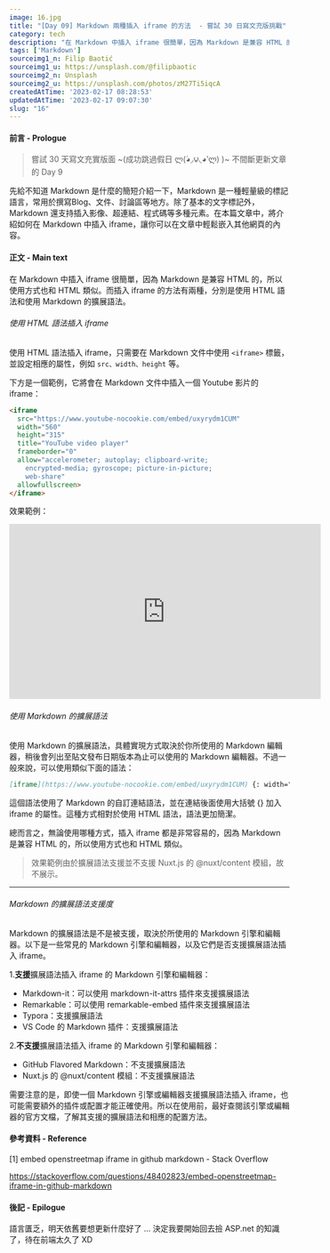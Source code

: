 ```yaml
---
image: 16.jpg
title: "[Day 09] Markdown 兩種插入 iframe 的方法  - 嘗試 30 日寫文充版挑戰"
category: tech
description: "在 Markdown 中插入 iframe 很簡單，因為 Markdown 是兼容 HTML 的，所以使用方式也和 HTML 類似。而插入 iframe 的方法有兩種，分別是使用 HTML 語法和使用 Markdown 的擴展語法。"
tags: ['Markdown']
sourceimg1_n: Filip Baotić
sourceimg1_u: https://unsplash.com/@filipbaotic
sourceimg2_n: Unsplash
sourceimg2_u: https://unsplash.com/photos/zM27Ti5iqcA
createdAtTime: '2023-02-17 08:28:53'
updatedAtTime: '2023-02-17 09:07:30'
slug: "16"
---
```


#### 前言 - Prologue

> 嘗試 30 天寫文充實版面 ~(成功跳過假日 ლ(́◕◞౪◟◕‵ლ) )~ 不間斷更新文章的 Day 9

先給不知道 Markdown 是什麼的簡短介紹一下，Markdown 是一種輕量級的標記語言，常用於撰寫Blog、文件、討論區等地方。除了基本的文字標記外，Markdown 還支持插入影像、超連結、程式碼等多種元素。在本篇文章中，將介紹如何在 Markdown 中插入 iframe，讓你可以在文章中輕鬆嵌入其他網頁的內容。

#### 正文 - Main text

在 Markdown 中插入 iframe 很簡單，因為 Markdown 是兼容 HTML 的，所以使用方式也和 HTML 類似。而插入 iframe 的方法有兩種，分別是使用 HTML 語法和使用 Markdown 的擴展語法。

###### 使用 HTML 語法插入 iframe

使用 HTML 語法插入 iframe，只需要在 Markdown 文件中使用 `<iframe>` 標籤，並設定相應的屬性，例如 `src、width、height` 等。

下方是一個範例，它將會在 Markdown 文件中插入一個 Youtube 影片的 iframe：

```html
<iframe 
  src="https://www.youtube-nocookie.com/embed/uxyrydm1CUM"
  width="560"
  height="315"
  title="YouTube video player"
  frameborder="0"
  allow="accelerometer; autoplay; clipboard-write;
    encrypted-media; gyroscope; picture-in-picture;
    web-share"
  allowfullscreen>
</iframe>
```

效果範例：

<iframe src="https://www.youtube-nocookie.com/embed/uxyrydm1CUM" width="560" height="315" title="YouTube video player" frameborder="0" allow="accelerometer; autoplay; clipboard-write; encrypted-media; gyroscope; picture-in-picture; web-share" allowfullscreen>
</iframe>

<br />

###### 使用 Markdown 的擴展語法

使用 Markdown 的擴展語法，具體實現方式取決於你所使用的 Markdown 編輯器，稍後會列出至貼文發布日期版本為止可以使用的 Markdown 編輯器。不過一般來說，可以使用類似下面的語法：
```markdown
[iframe](https://www.youtube-nocookie.com/embed/uxyrydm1CUM) {: width="560" height="315" title="YouTube video player" frameborder="0" allow="accelerometer; autoplay; clipboard-write; encrypted-media; gyroscope; picture-in-picture; web-share" allowfullscreen }
```

這個語法使用了 Markdown 的自訂連結語法，並在連結後面使用大括號 {} 加入 iframe 的屬性。這種方式相對於使用 HTML 語法，語法更加簡潔。

總而言之，無論使用哪種方式，插入 iframe 都是非常容易的，因為 Markdown 是兼容 HTML 的，所以使用方式也和 HTML 類似。

> 效果範例由於擴展語法支援並不支援 Nuxt.js 的 @nuxt/content 模組，故不展示。

---

###### Markdown 的擴展語法支援度

Markdown 的擴展語法是不是被支援，取決於所使用的 Markdown 引擎和編輯器。以下是一些常見的 Markdown 引擎和編輯器，以及它們是否支援擴展語法插入 iframe。

1.**支援**擴展語法插入 iframe 的 Markdown 引擎和編輯器：

- Markdown-it：可以使用 markdown-it-attrs 插件來支援擴展語法
- Remarkable：可以使用 remarkable-embed 插件來支援擴展語法
- Typora：支援擴展語法
- VS Code 的 Markdown 插件：支援擴展語法

2.**不支援**擴展語法插入 iframe 的 Markdown 引擎和編輯器：
- GitHub Flavored Markdown：不支援擴展語法
- Nuxt.js 的 @nuxt/content 模組：不支援擴展語法

需要注意的是，即使一個 Markdown 引擎或編輯器支援擴展語法插入 iframe，也可能需要額外的插件或配置才能正確使用。所以在使用前，最好查閱該引擎或編輯器的官方文檔，了解其支援的擴展語法和相應的配置方法。

#### 參考資料 - Reference

[1] embed openstreetmap iframe in github markdown - Stack Overflow

<https://stackoverflow.com/questions/48402823/embed-openstreetmap-iframe-in-github-markdown>

#### 後記 - Epilogue



語言匱乏，明天依舊要想更新什麼好了 ...
決定我要開始回去撿 ASP.net 的知識了，待在前端太久了 XD
